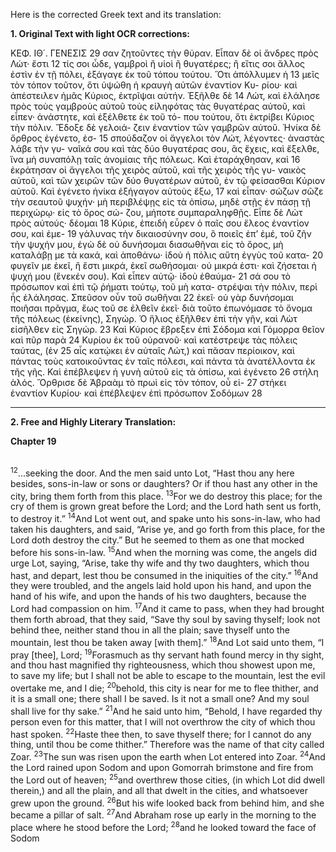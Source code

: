 Here is the corrected Greek text and its translation:

**1. Original Text with light OCR corrections:**

ΚΕΦ. ΙΘ΄. ΓΕΝΕΣΙΣ 29
σαν ζητοῦντες τὴν θύραν. Εἶπαν δὲ οἱ ἄνδρες πρὸς Λώτ· ἔστι 12
τίς σοι ὧδε, γαμβροὶ ἢ υἱοὶ ἢ θυγατέρες; ἢ εἴτις σοι ἄλλος ἐστὶν
ἐν τῇ πόλει, ἐξάγαγε ἐκ τοῦ τόπου τούτου. Ὅτι ἀπόλλυμεν ἡ 13
μεῖς τὸν τόπον τοῦτον, ὅτι ὑψώθη ἡ κραυγὴ αὐτῶν ἐναντίον Κυ-
ρίου· καὶ ἀπέστειλεν ἡμᾶς Κύριος, ἐκτρῖψαι αὐτήν. Ἐξῆλθε δὲ 14
Λώτ, καὶ ἐλάλησε πρὸς τοὺς γαμβροὺς αὐτοῦ τοὺς εἰληφότας τὰς
θυγατέρας αὐτοῦ, καὶ εἶπεν· ἀνάστητε, καὶ ἐξέλθετε ἐκ τοῦ τό-
που τούτου, ὅτι ἐκτρίβει Κύριος τὴν πόλιν. Ἔδοξε δὲ γελοιά-
ζειν ἐναντίον τῶν γαμβρῶν αὐτοῦ. Ἡνίκα δὲ ὄρθρος ἐγένετο, ἐσ- 15
σπούδαζον οἱ ἄγγελοι τὸν Λώτ, λέγοντες· ἀναστὰς λάβε τὴν γυ-
ναῖκά σου καὶ τὰς δύο θυγατέρας σου, ἃς ἔχεις, καὶ ἔξελθε, ἵνα
μὴ συναπόλῃ ταῖς ἀνομίαις τῆς πόλεως. Καὶ ἐταράχθησαν, καὶ 16
ἐκράτησαν οἱ ἄγγελοι τῆς χειρὸς αὐτοῦ, καὶ τῆς χειρὸς τῆς γυ-
ναικὸς αὐτοῦ, καὶ τῶν χειρῶν τῶν δύο θυγατέρων αὐτοῦ, ἐν τῷ
φείσασθαι Κύριον αὐτοῦ. Καὶ ἐγένετο ἡνίκα ἐξήγαγον αὐτοὺς ἔξω, 17
καὶ εἶπαν· σώζων σῶζε τὴν σεαυτοῦ ψυχήν· μὴ περιβλέψῃς εἰς
τὰ ὀπίσω, μηδὲ στῇς ἐν πάσῃ τῇ περιχώρῳ· εἰς τὸ ὄρος σώ-
ζου, μήποτε συμπαραληφθῇς. Εἶπε δὲ Λὼτ πρὸς αὐτούς· δέομαι 18
Κύριε, ἐπειδὴ εὗρεν ὁ παῖς σου ἔλεος ἐναντίον σου, καὶ ἐμε- 19
γάλυνας τὴν δικαιοσύνην σου, ὃ ποιεῖς ἐπ’ ἐμέ, τοῦ ζῆν τὴν ψυχήν
μου, ἐγὼ δὲ οὐ δυνήσομαι διασωθῆναι εἰς τὸ ὄρος, μὴ καταλάβῃ
με τὰ κακά, καὶ ἀποθάνω· ἰδοὺ ἡ πόλις αὕτη ἐγγὺς τοῦ κατα- 20
φυγεῖν με ἐκεῖ, ἢ ἔστι μικρά, ἐκεῖ σωθήσομαι· οὐ μικρά ἐστι· καὶ
ζήσεται ἡ ψυχή μου (ἕνεκέν σου). Καὶ εἶπεν αὐτῷ· ἰδοὺ ἐθαύμα- 21
σά σου τὸ πρόσωπον καὶ ἐπὶ τῷ ῥήματι τούτῳ, τοῦ μὴ κατα-
στρέψαι τὴν πόλιν, περὶ ἧς ἐλάλησας. Σπεῦσον οὖν τοῦ σωθῆναι 22
ἐκεῖ· οὐ γὰρ δυνήσομαι ποιῆσαι πρᾶγμα, ἕως τοῦ σε ἐλθεῖν ἐκεῖ·
διὰ τοῦτο ἐπωνόμασε τὸ ὄνομα τῆς πόλεως (ἐκείνης), Σηγώρ.
Ὁ ἥλιος ἐξῆλθεν ἐπὶ τὴν γῆν, καὶ Λὼτ εἰσῆλθεν εἰς Σηγώρ. 23
Καὶ Κύριος ἔβρεξεν ἐπὶ Σόδομα καὶ Γόμορρα θεῖον καὶ πῦρ παρὰ 24
Κυρίου ἐκ τοῦ οὐρανοῦ· καὶ κατέστρεψε τὰς πόλεις ταύτας, (ἐν 25
αἷς κατῴκει ἐν αὐταῖς Λώτ,) καὶ πᾶσαν περίοικον, καὶ πάντας
τοὺς κατοικοῦντας ἐν ταῖς πόλεσι, καὶ πάντα τὰ ἀνατέλλοντα ἐκ
τῆς γῆς. Καὶ ἐπέβλεψεν ἡ γυνὴ αὐτοῦ εἰς τὰ ὀπίσω, καὶ ἐγένετο 26
στήλη ἁλός. Ὄρθρισε δὲ Ἀβραὰμ τὸ πρωὶ εἰς τὸν τόπον, οὗ εἱ- 27
στήκει ἐναντίον Κυρίου· καὶ ἐπέβλεψεν ἐπὶ πρόσωπον Σοδόμων 28

---

**2. Free and Highly Literary Translation:**

**Chapter 19**

<br/>
<sup>12</sup>...seeking the door. And the men said unto Lot, “Hast thou any here besides,
sons-in-law or sons or daughters? Or if thou hast any other in the city,
bring them forth from this place.
<sup>13</sup>For we do destroy this place; for the cry of them is grown great
before the Lord; and the Lord hath sent us forth, to destroy it.”
<sup>14</sup>And Lot went out, and spake unto his sons-in-law, who had taken his daughters,
and said, “Arise ye, and go forth from this place, for the Lord doth destroy the city.”
But he seemed to them as one that mocked before his sons-in-law.
<sup>15</sup>And when the morning was come, the angels did urge Lot, saying, “Arise,
take thy wife and thy two daughters, which thou hast, and depart,
lest thou be consumed in the iniquities of the city.”
<sup>16</sup>And they were troubled, and the angels laid hold upon his hand,
and upon the hand of his wife, and upon the hands of his two daughters,
because the Lord had compassion on him.
<sup>17</sup>And it came to pass, when they had brought them forth abroad,
that they said, “Save thy soul by saving thyself; look not behind thee,
neither stand thou in all the plain; save thyself unto the mountain,
lest thou be taken away [with them].”
<sup>18</sup>And Lot said unto them, “I pray [thee], Lord;
<sup>19</sup>Forasmuch as thy servant hath found mercy in thy sight,
and thou hast magnified thy righteousness, which thou showest upon me,
to save my life; but I shall not be able to escape to the mountain,
lest the evil overtake me, and I die;
<sup>20</sup>behold, this city is near for me to flee thither, and it is a small one;
there shall I be saved. Is it not a small one? And my soul shall live for thy sake.”
<sup>21</sup>And he said unto him, “Behold, I have regarded thy person even for this matter,
that I will not overthrow the city of which thou hast spoken.
<sup>22</sup>Haste thee then, to save thyself there; for I cannot do any thing,
until thou be come thither.” Therefore was the name of that city called Zoar.
<sup>23</sup>The sun was risen upon the earth when Lot entered into Zoar.
<sup>24</sup>And the Lord rained upon Sodom and upon Gomorrah brimstone and fire
from the Lord out of heaven;
<sup>25</sup>and overthrew those cities, (in which Lot did dwell therein,) and all the plain,
and all that dwelt in the cities, and whatsoever grew upon the ground.
<sup>26</sup>But his wife looked back from behind him, and she became a pillar of salt.
<sup>27</sup>And Abraham rose up early in the morning to the place where he stood
before the Lord;
<sup>28</sup>and he looked toward the face of Sodom